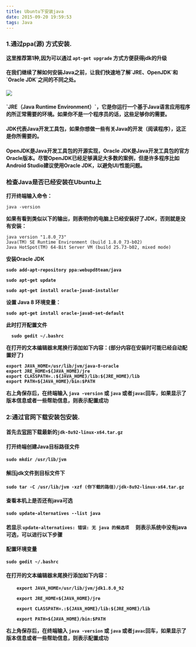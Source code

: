 ```yaml
---
title: Ubuntu下安装java
date: 2015-09-20 19:59:53
tags: Java
---
```


### 1.通过ppa(源) 方式安装.
<b>这里推荐第1种,因为可以通过 `apt-get upgrade` 方式方便获得jdk的升级</b>

<h4>在我们继续了解如何安装Java之前，让我们快速地了解`JRE、OpenJDK`和`Oracle JDK`之间的不同之处。</h4>



<img src="https://desk-fd.zol-img.com.cn/t_s1366x768c5/g5/M00/02/04/ChMkJlpZZLeIGFB8AATf7vf_nYQAAkD4wFg_xEABOAG369.jpg">
<!--more-->

<h4>`JRE（Java Runtime Environment）`，它是你运行一个基于Java语言应用程序的所正常需要的环境。如果你不是一个程序员的话，这些足够你的需要。</h4>

<h4>JDK代表Java开发工具包，如果你想做一些有关Java的开发（阅读程序），这正是你所需要的。</h4>

<h4>OpenJDK是Java开发工具包的开源实现，Oracle JDK是Java开发工具包的官方Oracle版本。尽管OpenJDK已经足够满足大多数的案例，但是许多程序比如Android Studio建议使用Oracle JDK，以避免UI/性能问题。</h4>

### 检查Java是否已经安装在Ubuntu上
<strong>打开终端输入命令：</strong>

    java -version


<strong>如果有看到类似以下的输出，则表明你的电脑上已经安装好了JDK，否则就是没有安装：</strong>

    java version "1.8.0_73"
    Java(TM) SE Runtime Environment (build 1.8.0_73-b02)
    Java HotSpot(TM) 64-Bit Server VM (build 25.73-b02, mixed mode)

<strong>安装Oracle JDK

    sudo add-apt-repository ppa:webupd8team/java

    sudo apt-get update

    sudo apt-get install oracle-java8-installer


<strong>    设置 Java 8 环境变量：</strong>


    sudo apt-get install oracle-java8-set-default

<strong>此时打开配置文件</strong>

      sudo gedit ~/.bashrc

<strong>在打开的文本编辑器末尾换行添加如下内容：(部分内容在安装时可能已经自动配置好了)</strong>


    export JAVA_HOME=/usr/lib/jvm/java-8-oracle
    export JRE_HOME=${JAVA_HOME}/jre
    export CLASSPATH=.:${JAVA_HOME}/lib:${JRE_HOME}/lib
    export PATH=${JAVA_HOME}/bin:$PATH
<strong>右上角保存后，在终端输入 `java -version` 或 `java` 或者`javac`回车，如果显示了版本信息或者一些帮助信息，则表示配置成功</strong>

### 2:通过官网下载安装包安装.

#### 首先去<a href="http://www.oracle.com/technetwork/java/javase/downloads/jdk8-downloads-2133151.html">官网</a>下载最新的`jdk-8u92-linux-x64.tar.gz `

#### 打开终端创建Java目标路径文件

	sudo mkdir /usr/lib/jvm

#### 解压jdk文件到目标文件下

  	sudo tar -C /usr/lib/jvm -xzf (你下载的路径)/jdk-8u92-linux-x64.tar.gz

#### 查看本机上是否还有java可选

	sudo update-alternatives --list java
#### 若显示   `update-alternatives: 错误: 无 java 的候选项  `  则表示系统中没有java可选，可以进行以下步骤
#### 配置环境变量

	sudo gedit ~/.bashrc
#### 在打开的文本编辑器末尾换行添加如下内容：

		export JAVA_HOME=/usr/lib/jvm/jdk1.8.0_92   

		export JRE_HOME=${JAVA_HOME}/jre

		export CLASSPATH=.:${JAVA_HOME}/lib:${JRE_HOME}/lib

		export PATH=${JAVA_HOME}/bin:$PATH

<strong>右上角保存后，在终端输入 `java -version` 或 `java` 或者`javac`回车，如果显示了版本信息或者一些帮助信息，则表示配置成功</strong>
